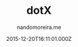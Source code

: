 ---
title: dotX
github: https://github.com/nandomoreirame/dotX
demo: https://nandomoreirame.github.io/dotX/
author: nandomoreira.me
ssg:
  - Jekyll
cms:
  - No Cms
date: 2015-12-20T16:11:01.000Z
github_branch: master
description: 💎 Simple & Beautiful Jekyll theme
stale: true
---